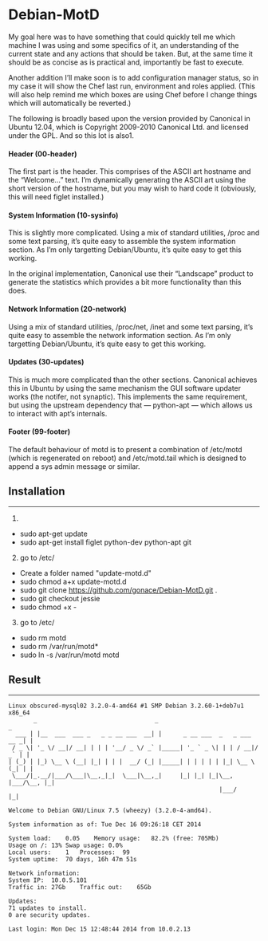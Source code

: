 # Debian-MotD
My goal here was to have something that could quickly tell me which machine I was using and some specifics of it, an understanding of the current state and any actions that should be taken. But, at the same time it should be as concise as is practical and, importantly be fast to execute.

Another addition I’ll make soon is to add configuration manager status, so in my case it will show the Chef last run, environment and roles applied. (This will also help remind me which boxes are using Chef before I change things which will automatically be reverted.)

The following is broadly based upon the version provided by Canonical in Ubuntu 12.04, which is Copyright 2009-2010 Canonical Ltd. and licensed under the GPL. And so this lot is also1.

#### Header (00-header)
The first part is the header. This comprises of the ASCII art hostname and the “Welcome…” text. I’m dynamically generating the ASCII art using the short version of the hostname, but you may wish to hard code it (obviously, this will need figlet installed.)


#### System Information (10-sysinfo)
This is slightly more complicated. Using a mix of standard utilities, /proc and some text parsing, it’s quite easy to assemble the system information section. As I’m only targetting Debian/Ubuntu, it’s quite easy to get this working.

In the original implementation, Canonical use their “Landscape” product to generate the statistics which provides a bit more functionality than this does.


#### Network Information (20-network)
Using a mix of standard utilities, /proc/net, /inet and some text parsing, it’s quite easy to assemble the network information section. As I’m only targetting Debian/Ubuntu, it’s quite easy to get this working.


#### Updates (30-updates)
This is much more complicated than the other sections. Canonical achieves this in Ubuntu by using the same mechanism the GUI software updater works (the notifer, not synaptic). This implements the same requirement, but using the upstream dependency that — python-apt — which allows us to interact with apt’s internals.


#### Footer (99-footer)
The default behaviour of motd is to present a combination of /etc/motd (which is regenerated on reboot) and /etc/motd.tail which is designed to append a sys admin message or similar.



## Installation
------------
1.
  - sudo apt-get update
  - sudo apt-get install figlet python-dev python-apt git
2. go to /etc/
  - Create a folder named "update-motd.d"
  - sudo chmod a+x update-motd.d
  - sudo git clone https://github.com/gonace/Debian-MotD.git . 
  - sudo git checkout jessie
  - sudo chmod +x *-*
3. go to /etc/
  - sudo rm motd
  - sudo rm /var/run/motd*
  - sudo ln -s /var/run/motd motd


## Result
------
	Linux obscured-mysql02 3.2.0-4-amd64 #1 SMP Debian 3.2.60-1+deb7u1 x86_64
           _                                 _                                 _ 
	  ___ | |__  ___  ___ _   _ _ __ ___  __| |      _ __ ___  _   _ ___  __ _| |
	 / _ \| '_ \/ __|/ __| | | | '__/ _ \/ _` |_____| '_ ` _ \| | | / __|/ _` | |
	| (_) | |_) \__ \ (__| |_| | | |  __/ (_| |_____| | | | | | |_| \__ \ (_| | |
	 \___/|_.__/|___/\___|\__,_|_|  \___|\__,_|     |_| |_| |_|\__, |___/\__, |_|
	                                                           |___/        |_|  	            

	Welcome to Debian GNU/Linux 7.5 (wheezy) (3.2.0-4-amd64).

	System information as of: Tue Dec 16 09:26:18 CET 2014

	System load:	0.05	Memory usage:	82.2% (free: 705Mb)
	Usage on /:	13%	Swap usage:	0.0%
	Local users:	1	Processes:	99
	System uptime:	70 days, 16h 47m 51s

	Network information:
	System IP:	10.0.5.101
	Traffic in:	27Gb	Traffic out:	65Gb

	Updates:
	71 updates to install.
	0 are security updates.

	Last login: Mon Dec 15 12:48:44 2014 from 10.0.2.13

